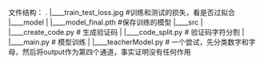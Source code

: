 文件结构：
.
|____train_test_loss.jpg #训练和测试的损失，看是否过拟合
|____model
| |____model_final.pth #保存训练的模型
|____src
| |____create_code.py # 生成验证码
| |____code_split.py # 验证码字符分割
| |____main.py # 模型训练
| |____teacherModel.py # 一个尝试，先分类数字和字母，然后将output作为第四个通道，事实证明没有任何作用